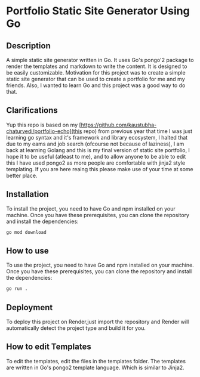 # Portfolio Static Site Generator Using Go

## Description

A simple static site generator written in Go. It uses Go's pongo'2 package to render the templates and markdown to write the content.
It is designed to be easily customizable. 
Motivation for this project was to create a simple static site generator that can be used to create a portfolio for me and my friends.
Also, I wanted to learn Go and this project was a good way to do that.

## Clarifications

Yup this repo is based on my [https://github.com/kaustubha-chaturvedi/portfolio-echo](this repo) from previous year that time I was just learning go syntax and it's framework and library ecosystem,
I halted that due to my eams and job search (ofcourse not because of laziness), I am back at learning Golang and this is my final version of static site portfolio,
I hope it to be useful (atleast to me), and to allow anyone to be able to edit this I have used pongo2 as more people are comfortable with jinja2 style templating.
If you are here reaing this please make use of your time at some better place.

## Installation

To install the project, you need to have Go and npm installed on your machine. Once you have these prerequisites, you can clone the repository and install the dependencies:

```sh
go mod download
```
## How to use

To use the project, you need to have Go and npm installed on your machine. Once you have these prerequisites, you can clone the repository and install the dependencies:

```sh
go run .
```

## Deployment

To deploy this project on Render,just import the repository and Render will automatically detect the project type and build it for you.

## How to edit Templates

To edit the templates, edit the files in the templates folder. The templates are written in Go's pongo2 template language. Which is similar to Jinja2.
